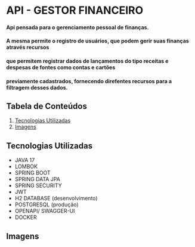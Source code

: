 # API - GESTOR FINANCEIRO 
####  Api pensada para o gerenciamento pessoal de finanças.
#### A mesma permite o registro de usuários, que podem gerir suas finanças através recursos
#### que permitem registrar dados de lançamentos do tipo receitas e despesas de fontes como contas e cartões
#### previamente cadastrados,  fornecendo direfentes recursos para a filtragem desses dados.

## Tabela de Conteúdos 

1. [Tecnologias Utilizadas](#tecnologias-utilizadas) 
2. [Imagens](#imagens) 


## Tecnologias Utilizadas

* JAVA 17
* LOMBOK
* SPRING BOOT
* SPRING DATA JPA
* SPRING SECURITY
* JWT 
* H2 DATABASE (desenvolvimento)
* POSTGRESQL (produção)
* OPENAPI/ SWAGGER-UI
* DOCKER


## Imagens

